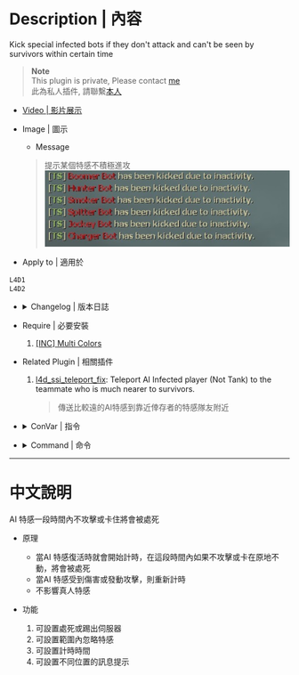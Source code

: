# Description | 內容
Kick special infected bots if they don't attack and can't be seen by survivors within certain time

> __Note__ <br/>
This plugin is private, Please contact [me](https://github.com/fbef0102/Game-Private_Plugin#私人插件列表-private-plugins-list)<br/>
此為私人插件, 請聯繫[本人](https://github.com/fbef0102/Game-Private_Plugin#私人插件列表-private-plugins-list)

* [Video | 影片展示](https://youtu.be/2lRBgSPvUUU)

* Image | 圖示
	* Message
	> 提示某個特感不積極進攻
	<br/>![l4d_kick_stuck_infected_1](image/l4d_kick_stuck_infected_1.jpg)

* Apply to | 適用於
```
L4D1
L4D2
```

* <details><summary>Changelog | 版本日誌</summary>

	* v1.0
		* Original Request by Dam Dam
</details>

* Require | 必要安裝
	1. [[INC] Multi Colors](https://github.com/fbef0102/L4D1_2-Plugins/releases/tag/Multi-Colors)

* Related Plugin | 相關插件
	1. [l4d_ssi_teleport_fix](https://github.com/fbef0102/Game-Private_Plugin/tree/main/l4d_ssi_teleport_fix): Teleport AI Infected player (Not Tank) to the teammate who is much nearer to survivors.
		> 傳送比較遠的AI特感到靠近倖存者的特感隊友附近

* <details><summary>ConVar | 指令</summary>

	* cfg/sourcemod/l4d_kick_stuck_infected.cfg
	```php
	// 0=Plugin off, 1=Plugin on.
	l4d_kick_stuck_infected_enable "1"

	// If 1, kill special infected instead of kick.
	l4d_kick_stuck_infected_kill "0"

	// Ignore special infected within this range
	l4d_kick_stuck_infected_range "600.0"

	// Amount of seconds before a special infected bot is kicked.
	l4d_kick_stuck_infected_time "40.0"

	// Changes how message displays. (0: Disable, 1:In chat, 2: In Hint Box, 3: In center text)
	l4d_kick_stuck_infected_type "1"
	```
</details>

* <details><summary>Command | 命令</summary>
	None
</details>

- - - -
# 中文說明
AI 特感一段時間內不攻擊或卡住將會被處死

* 原理
	* 當AI 特感復活時就會開始計時，在這段時間內如果不攻擊或卡在原地不動，將會被處死
	* 當AI 特感受到傷害或發動攻擊，則重新計時
	* 不影響真人特感

* 功能
	1. 可設置處死或踢出伺服器
	2. 可設置範圍內忽略特感
	3. 可設置計時時間
	4. 可設置不同位置的訊息提示
